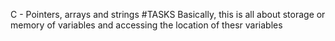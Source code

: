 C - Pointers, arrays and strings
#TASKS
Basically, this is all about storage or memory of variables and accessing the location of thesr variables

